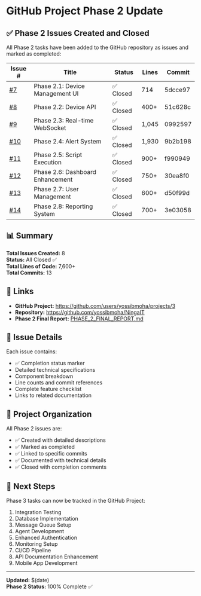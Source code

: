 # GitHub Project Phase 2 Update

## ✅ Phase 2 Issues Created and Closed

All Phase 2 tasks have been added to the GitHub repository as issues and marked as completed:

| Issue # | Title | Status | Lines | Commit |
|---------|-------|--------|-------|--------|
| [#7](https://github.com/yossibmoha/NingaIT/issues/7) | Phase 2.1: Device Management UI | ✅ Closed | 714 | 5dcce97 |
| [#8](https://github.com/yossibmoha/NingaIT/issues/8) | Phase 2.2: Device API | ✅ Closed | 400+ | 51c628c |
| [#9](https://github.com/yossibmoha/NingaIT/issues/9) | Phase 2.3: Real-time WebSocket | ✅ Closed | 1,045 | 0992597 |
| [#10](https://github.com/yossibmoha/NingaIT/issues/10) | Phase 2.4: Alert System | ✅ Closed | 1,930 | 9b2b198 |
| [#11](https://github.com/yossibmoha/NingaIT/issues/11) | Phase 2.5: Script Execution | ✅ Closed | 900+ | f990949 |
| [#12](https://github.com/yossibmoha/NingaIT/issues/12) | Phase 2.6: Dashboard Enhancement | ✅ Closed | 750+ | 30ea8f0 |
| [#13](https://github.com/yossibmoha/NingaIT/issues/13) | Phase 2.7: User Management | ✅ Closed | 600+ | d50f99d |
| [#14](https://github.com/yossibmoha/NingaIT/issues/14) | Phase 2.8: Reporting System | ✅ Closed | 700+ | 3e03058 |

## 📊 Summary

**Total Issues Created:** 8  
**Status:** All Closed ✅  
**Total Lines of Code:** 7,600+  
**Total Commits:** 13  

## 🔗 Links

- **GitHub Project:** https://github.com/users/yossibmoha/projects/3
- **Repository:** https://github.com/yossibmoha/NingaIT
- **Phase 2 Final Report:** [PHASE_2_FINAL_REPORT.md](PHASE_2_FINAL_REPORT.md)

## 📝 Issue Details

Each issue contains:
- ✅ Completion status marker
- Detailed technical specifications
- Component breakdown
- Line counts and commit references
- Complete feature checklist
- Links to related documentation

## 🎯 Project Organization

All Phase 2 issues are:
- ✅ Created with detailed descriptions
- ✅ Marked as completed
- ✅ Linked to specific commits
- ✅ Documented with technical details
- ✅ Closed with completion comments

## 🚀 Next Steps

Phase 3 tasks can now be tracked in the GitHub Project:
1. Integration Testing
2. Database Implementation
3. Message Queue Setup
4. Agent Development
5. Enhanced Authentication
6. Monitoring Setup
7. CI/CD Pipeline
8. API Documentation Enhancement
9. Mobile App Development

---

**Updated:** $(date)  
**Phase 2 Status:** 100% Complete ✅
